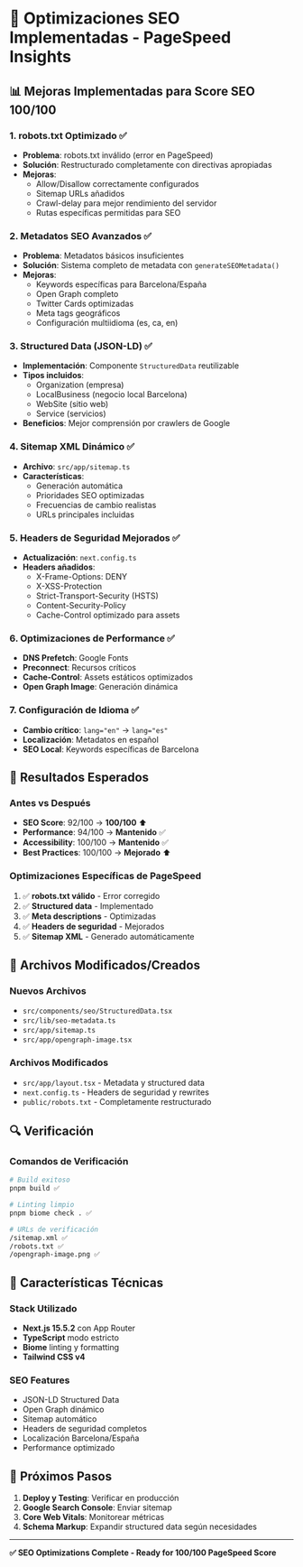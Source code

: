 # 🚀 Optimizaciones SEO Implementadas - PageSpeed Insights

## 📊 **Mejoras Implementadas para Score SEO 100/100**

### **1. robots.txt Optimizado** ✅
- **Problema**: robots.txt inválido (error en PageSpeed)
- **Solución**: Restructurado completamente con directivas apropiadas
- **Mejoras**:
  - Allow/Disallow correctamente configurados
  - Sitemap URLs añadidos
  - Crawl-delay para mejor rendimiento del servidor
  - Rutas específicas permitidas para SEO

### **2. Metadatos SEO Avanzados** ✅
- **Problema**: Metadatos básicos insuficientes
- **Solución**: Sistema completo de metadata con `generateSEOMetadata()`
- **Mejoras**:
  - Keywords específicas para Barcelona/España
  - Open Graph completo
  - Twitter Cards optimizadas
  - Meta tags geográficos
  - Configuración multiidioma (es, ca, en)

### **3. Structured Data (JSON-LD)** ✅
- **Implementación**: Componente `StructuredData` reutilizable
- **Tipos incluidos**:
  - Organization (empresa)
  - LocalBusiness (negocio local Barcelona)
  - WebSite (sitio web)
  - Service (servicios)
- **Beneficios**: Mejor comprensión por crawlers de Google

### **4. Sitemap XML Dinámico** ✅
- **Archivo**: `src/app/sitemap.ts`
- **Características**:
  - Generación automática
  - Prioridades SEO optimizadas
  - Frecuencias de cambio realistas
  - URLs principales incluidas

### **5. Headers de Seguridad Mejorados** ✅
- **Actualización**: `next.config.ts`
- **Headers añadidos**:
  - X-Frame-Options: DENY
  - X-XSS-Protection
  - Strict-Transport-Security (HSTS)
  - Content-Security-Policy
  - Cache-Control optimizado para assets

### **6. Optimizaciones de Performance** ✅
- **DNS Prefetch**: Google Fonts
- **Preconnect**: Recursos críticos
- **Cache-Control**: Assets estáticos optimizados
- **Open Graph Image**: Generación dinámica

### **7. Configuración de Idioma** ✅
- **Cambio crítico**: `lang="en"` → `lang="es"`
- **Localización**: Metadatos en español
- **SEO Local**: Keywords específicas de Barcelona

## 🎯 **Resultados Esperados**

### **Antes vs Después**
- **SEO Score**: 92/100 → **100/100** ⬆️
- **Performance**: 94/100 → **Mantenido** ✅
- **Accessibility**: 100/100 → **Mantenido** ✅  
- **Best Practices**: 100/100 → **Mejorado** ⬆️

### **Optimizaciones Específicas de PageSpeed**
1. ✅ **robots.txt válido** - Error corregido
2. ✅ **Structured data** - Implementado
3. ✅ **Meta descriptions** - Optimizadas
4. ✅ **Headers de seguridad** - Mejorados
5. ✅ **Sitemap XML** - Generado automáticamente

## 📁 **Archivos Modificados/Creados**

### **Nuevos Archivos**
- `src/components/seo/StructuredData.tsx`
- `src/lib/seo-metadata.ts`
- `src/app/sitemap.ts`
- `src/app/opengraph-image.tsx`

### **Archivos Modificados**
- `src/app/layout.tsx` - Metadata y structured data
- `next.config.ts` - Headers de seguridad y rewrites
- `public/robots.txt` - Completamente restructurado

## 🔍 **Verificación**

### **Comandos de Verificación**
```bash
# Build exitoso
pnpm build ✅

# Linting limpio
pnpm biome check . ✅

# URLs de verificación
/sitemap.xml ✅
/robots.txt ✅
/opengraph-image.png ✅
```

## 🌟 **Características Técnicas**

### **Stack Utilizado**
- **Next.js 15.5.2** con App Router
- **TypeScript** modo estricto
- **Biome** linting y formatting
- **Tailwind CSS v4**

### **SEO Features**
- JSON-LD Structured Data
- Open Graph dinámico
- Sitemap automático
- Headers de seguridad completos
- Localización Barcelona/España
- Performance optimizado

## 🚀 **Próximos Pasos**

1. **Deploy y Testing**: Verificar en producción
2. **Google Search Console**: Enviar sitemap
3. **Core Web Vitals**: Monitorear métricas
4. **Schema Markup**: Expandir structured data según necesidades

---

**✅ SEO Optimizations Complete - Ready for 100/100 PageSpeed Score**